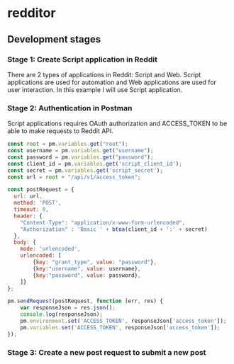 # redditor


## Development stages

### Stage 1: Create Script application in Reddit
There are 2 types of applications in Reddit: Script and Web. 
Script applications are used for automation and Web applications are used for user interaction. 
In this example I will use Script application.

### Stage 2: Authentication in Postman

Script applications requires OAuth authorization and ACCESS_TOKEN to be able to make requests to Reddit API.

```js
const root = pm.variables.get("root");
const username = pm.variables.get("username");
const password = pm.variables.get("password");
const client_id = pm.variables.get('script_client_id');
const secret = pm.variables.get('script_secret');
const url = root + "/api/v1/access_token";

const postRequest = {
  url: url,
  method: 'POST',
  timeout: 0,
  header: {
    "Content-Type": "application/x-www-form-urlencoded",
    "Authorization" : 'Basic ' + btoa(client_id + ':' + secret)
  },
  body: {
    mode: 'urlencoded',
    urlencoded: [
        {key: "grant_type", value: "password"},
        {key:"username", value: username},
        {key:"password", value: password},
    ]}
};

pm.sendRequest(postRequest, function (err, res) {
    var responseJson = res.json();
    console.log(responseJson);
    pm.environment.set('ACCESS_TOKEN', responseJson['access_token']);
    pm.variables.set('ACCESS_TOKEN', responseJson['access_token']);
});
```

### Stage 3: Create a new post request to submit a new post
